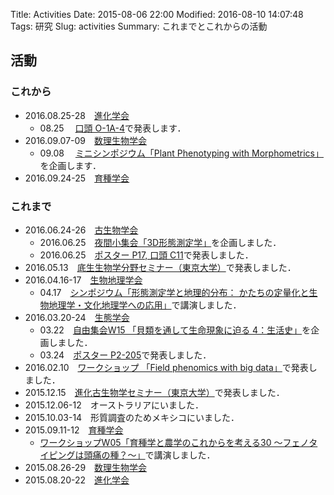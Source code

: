 Title: Activities
Date: 2015-08-06 22:00
Modified: 2016-08-10 14:07:48
Tags: 研究
Slug: activities
Summary: これまでとこれからの活動

## 活動
### これから
* 2016.08.25-28　[進化学会](http://www.kuba.co.jp/sesj2016/)
	* 08.25　 [口頭 O-1A-4](http://www.kuba.co.jp/sesj2016/program.html)で発表します．
* 2016.09.07-09　[数理生物学会](http://bio-math10.biology.kyushu-u.ac.jp/jsmb2016/home.html)
	* 09.08　 [ミニシンポジウム「Plant Phenotyping with Morphometrics」](http://bio-math10.biology.kyushu-u.ac.jp/jsmb2016/minisymposia.html)を企画します．
* 2016.09.24-25　[育種学会](http://www.nacos.com/jsb/06/06gaiyou.html)


### これまで
* 2016.06.24-26　[古生物学会](http://www.palaeo-soc-japan.jp/index.html)
	* 2016.06.25　[夜間小集会「3D形態測定学」](http://www.morphometrics.jp/pages/workshop2016psj.html)を企画しました．
	* 2016.06.25　[ポスター P17, 口頭 C11](http://www.palaeo-soc-japan.jp/download/meeting_program_PDF/1606_Fukui_program.pdf)で発表しました．
* 2016.05.13　[底生生物学分野セミナー（東京大学）](http://www.ecosystem.aori.u-tokyo.ac.jp/benthos/)で発表しました．
* 2016.04.16-17　[生物地理学会](http://biogeo.a.la9.jp/)
	* 04.17　[シンポジウム「形態測定学と地理的分布： かたちの定量化と生物地理学・文化地理学への応用」](http://biogeo.a.la9.jp/meeting/sympo/2016%20program.htm)で講演しました．
* 2016.03.20-24　[生態学会](http://www.esj.ne.jp/meeting/63/ "第63回日本生態学会大会@仙台")
	* 03.22　[自由集会W15 「貝類を通して生命現象に迫る 4：生活史」](http://www.molluscoida.org/workshops/workshop2016esj)を企画しました．
	* 03.24　[ポスター P2-205](http://www.esj.ne.jp/meeting/abst/63/poster_P2-204_.html)で発表しました．
* 2016.02.10　[ワークショップ 「Field phenomics with big data」](https://sites.google.com/a/ut-biomet.org/pheno-ws/home)で発表しました．
* 2015.12.15　[進化古生物学セミナー（東京大学）](https://sites.google.com/site/todaisemipbio/)で発表しました．	
* 2015.12.06-12　オーストラリアにいました．
* 2015.10.03-14　形質調査のためメキシコにいました．
* 2015.09.11-12　[育種学会](http://www.nacos.com/jsb/06/06gaiyou.html "第128回講演会@新潟大学")
	* [ワークショップW05「育種学と農学のこれからを考える30 〜フェノタイピングは頭痛の種？〜」](https://sites.google.com/a/ut-biomet.org/jsb-2015autumn-workshop/)で講演しました．
* 2015.08.26-29　[数理生物学会](http://jsmbcjk2015.webcrow.jp/jp/index.html "2015年日本数理生物学会/日中韓数理生物学コロキウム合同大会@同志社大学")
* 2015.08.20-22　[進化学会](http://evolgen.biol.se.tmu.ac.jp/sesj2015/ "New Technologyが拓く進化学の新地平@中央大学")